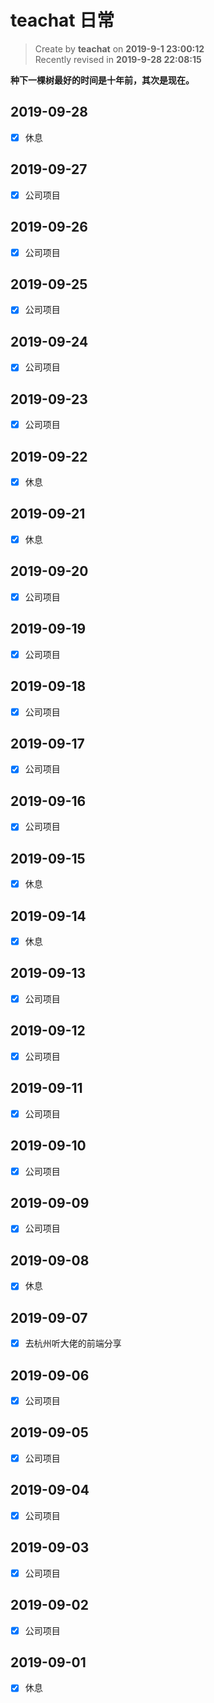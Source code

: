 # teachat 日常

> Create by **teachat** on **2019-9-1 23:00:12**  
> Recently revised in **2019-9-28 22:08:15**

**种下一棵树最好的时间是十年前，其次是现在。**

## 2019-09-28

- [x] 休息

## 2019-09-27

- [x] 公司项目

## 2019-09-26

- [x] 公司项目

## 2019-09-25

- [x] 公司项目

## 2019-09-24

- [x] 公司项目

## 2019-09-23

- [x] 公司项目

## 2019-09-22

- [x] 休息

## 2019-09-21

- [x] 休息

## 2019-09-20

- [x] 公司项目

## 2019-09-19

- [x] 公司项目

## 2019-09-18

- [x] 公司项目

## 2019-09-17

- [x] 公司项目

## 2019-09-16

- [x] 公司项目

## 2019-09-15

- [x] 休息

## 2019-09-14

- [x] 休息

## 2019-09-13

- [x] 公司项目

## 2019-09-12

- [x] 公司项目

## 2019-09-11

- [x] 公司项目

## 2019-09-10

- [x] 公司项目

## 2019-09-09

- [x] 公司项目

## 2019-09-08

- [x] 休息

## 2019-09-07

- [x] 去杭州听大佬的前端分享

## 2019-09-06

- [x] 公司项目

## 2019-09-05

- [x] 公司项目

## 2019-09-04

- [x] 公司项目

## 2019-09-03

- [x] 公司项目

## 2019-09-02

- [x] 公司项目

## 2019-09-01

- [x] 休息
